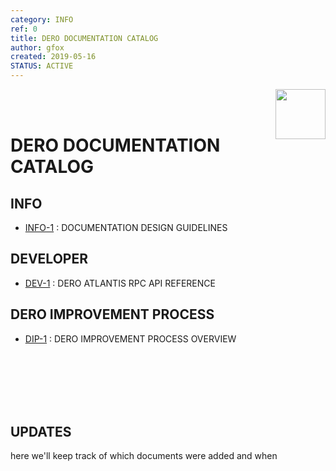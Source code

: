 ```yaml
--- 
category: INFO
ref: 0
title: DERO DOCUMENTATION CATALOG
author: gfox
created: 2019-05-16
STATUS: ACTIVE
---
```


<img align="right" src="/ASSETS/DERO_LOGO_320x320.png" width="80">
</br>
</br>

# DERO DOCUMENTATION CATALOG

## INFO
  * [INFO-1](/INFO-1.md) : DOCUMENTATION DESIGN GUIDELINES
  
## DEVELOPER
  * [DEV-1](/DEV-1.md) : DERO ATLANTIS RPC API REFERENCE
  
## DERO IMPROVEMENT PROCESS
  * [DIP-1](/DIP-1.md) : DERO IMPROVEMENT PROCESS OVERVIEW
  
  
</br> </br></br></br></br>
## UPDATES
here we'll keep track of which documents were added and when
